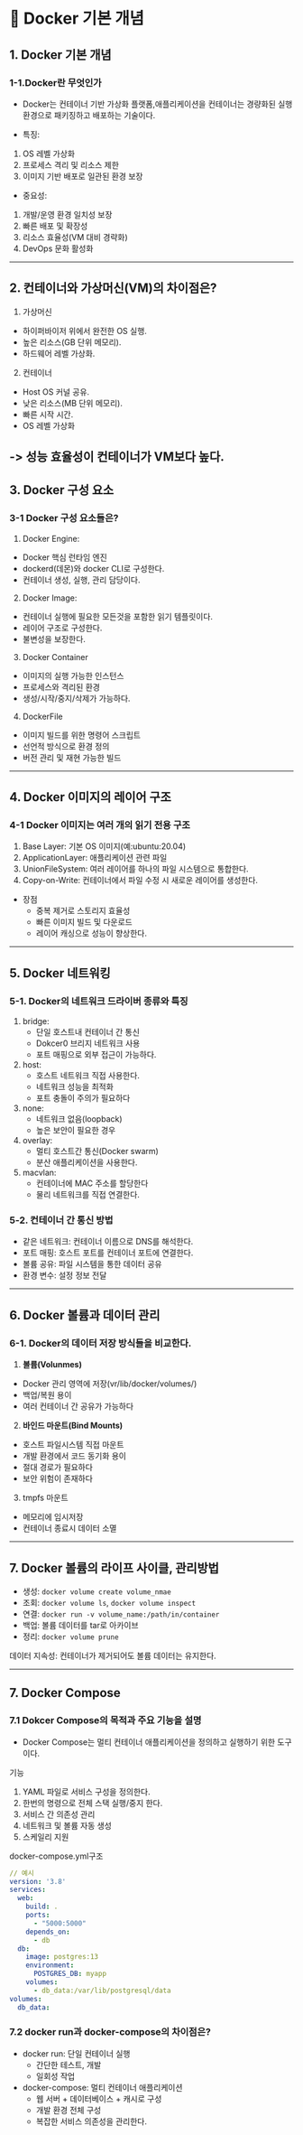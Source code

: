 # 🐳 Docker 기본 개념

## 1. Docker 기본 개념

### 1-1.Docker란 무엇인가

- Docker는 컨테이너 기반 가상화 플랫폼,애플리케이션을 컨테이너는 경량화된 실행 환경으로 패키징하고 배포하는 기술이다.

- 특징:

1. OS 레벨 가상화
2. 프로세스 격리 및 리소스 제한
3. 이미지 기반 배포로 일관된 환경 보장

- 중요성:

1. 개발/운영 환경 일치성 보장
2. 빠른 배포 및 확장성
3. 리소스 효율성(VM 대비 경략화)
4. DevOps 문화 활성화

---

## 2. 컨테이너와 가상머신(VM)의 차이점은?

1. 가상머신

- 하이퍼바이저 위에서 완전한 OS 실행.
- 높은 리소스(GB 단위 메모리).
- 하드웨어 레벨 가상화.

2. 컨테이너

- Host OS 커널 공유.
- 낮은 리소스(MB 단위 메모리).
- 빠른 시작 시간.
- OS 레벨 가상화

## -> 성능 효율성이 컨테이너가 VM보다 높다.

## 3. Docker 구성 요소

### 3-1 Docker 구성 요소들은?

1. Docker Engine:

- Docker 핵심 런타임 엔진
- dockerd(데몬)와 docker CLI로 구성한다.
- 컨테이너 생성, 실행, 관리 담당이다.

2. Docker Image:

- 컨테이너 실행에 필요한 모든것을 포함한 읽기 템플릿이다.
- 레이어 구조로 구성한다.
- 불변성을 보장한다.

3. Docker Container

- 이미지의 실행 가능한 인스턴스
- 프로세스와 격리된 환경
- 생성/시작/중지/삭제가 가능하다.

4. DockerFile

- 이미지 빌드를 위한 명령어 스크립트
- 선언적 방식으로 환경 정의
- 버전 관리 및 재현 가능한 빌드

---

## 4. Docker 이미지의 레이어 구조

### 4-1 Docker 이미지는 여러 개의 읽기 전용 구조

1. Base Layer: 기본 OS 이미지(예:ubuntu:20.04)
2. ApplicationLayer: 애플리케이션 관련 파일
3. UnionFileSystem: 여러 레이어를 하나의 파일 시스템으로 통합한다.
4. Copy-on-Write: 컨테이너에서 파일 수정 시 새로운 레이어를 생성한다.

- 장점
  - 중복 제거로 스토리지 효율성
  - 빠른 이미지 빌드 및 다운로드
  - 레이어 캐싱으로 성능이 향상한다.

---

## 5. Docker 네트워킹

### 5-1. Docker의 네트워크 드라이버 종류와 특징

1. bridge:
   - 단일 호스트내 컨테이너 간 통신
   - Dokcer0 브리지 네트워크 사용
   - 포트 매핑으로 외부 접근이 가능하다.
2. host:
   - 호스트 네트워크 직접 사용한다.
   - 네트워크 성능을 최적화
   - 포트 충돌이 주의가 필요하다
3. none:
   - 네트워크 없음(loopback)
   - 높은 보안이 필요한 경우
4. overlay:
   - 멀티 호스트간 통신(Docker swarm)
   - 분산 애플리케이션을 사용한다.
5. macvlan:
   - 컨테이너에 MAC 주소를 할당한다
   - 물리 네트워크를 직접 연결한다.

### 5-2. 컨테이너 간 통신 방법

- 같은 네트워크: 컨테이너 이름으로 DNS를 해석한다.
- 포트 매핑: 호스트 포트를 컨테이너 포트에 연결한다.
- 볼륨 공유: 파일 시스템을 통한 데이터 공유
- 환경 변수: 설정 정보 전달

---

## 6. Docker 볼륨과 데이터 관리

### 6-1. Docker의 데이터 저장 방식들을 비교한다.

1. **볼륨(Volunmes)**

- Docker 관리 영역에 저장(vr/lib/docker/volumes/)
- 백업/복원 용이
- 여러 컨테이너 간 공유가 가능하다

2. **바인드 마운트(Bind Mounts)**

- 호스트 파일시스템 직접 마운트
- 개발 환경에서 코드 동기화 용이
- 절대 경로가 필요하다
- 보안 위험이 존재하다

3. tmpfs 마운트

- 메모리에 임시저장
- 컨테이너 종료시 데이터 소멸

---

## 7. Docker 볼륨의 라이프 사이클, 관리방법

- 생성: `docker volume create volume_nmae`
- 조회: `docker volume ls`, `docker volume inspect`
- 연결: `docker run -v volume_name:/path/in/container`
- 백업: 볼륨 데이터를 tar로 아카이브
- 정리: `docker volume prune`

데이터 지속성: 컨테이너가 제거되어도 볼륨 데이터는 유지한다.

---

## 7. Docker Compose

### 7.1 Dokcer Compose의 목적과 주요 기능을 설명

- Docker Compose는 멀티 컨테이너 애플리케이션을 정의하고 실행하기 위한 도구이다.

기능

1. YAML 파일로 서비스 구성을 정의한다.
2. 한번의 명령으로 전체 스택 실행/중지 한다.
3. 서비스 간 의존성 관리
4. 네트워크 및 볼륨 자동 생성
5. 스케일리 지원

docker-compose.yml구조

```yaml
// 예시
version: '3.8'
services:
  web:
    build: .
    ports:
      - "5000:5000"
    depends_on:
      - db
  db:
    image: postgres:13
    environment:
      POSTGRES_DB: myapp
    volumes:
      - db_data:/var/lib/postgresql/data
volumes:
  db_data:
```

### 7.2 docker run과 docker-compose의 차이점은?

- docker run: 단일 컨테이너 실행
  - 간단한 테스트, 개발
  - 일회성 작업
- docker-compose: 멀티 컨테이너 애플리케이션
  - 웹 서버 + 데이터베이스 + 캐시로 구성
  - 개발 환경 전체 구성
  - 복잡한 서비스 의존성을 관리한다.
